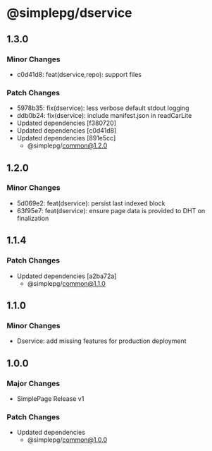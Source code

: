 # @simplepg/dservice

## 1.3.0

### Minor Changes

- c0d41d8: feat(dservice,repo): support files

### Patch Changes

- 5978b35: fix(dservice): less verbose default stdout logging
- ddb0b24: fix(dservice): include manifest.json in readCarLite
- Updated dependencies [f380720]
- Updated dependencies [c0d41d8]
- Updated dependencies [891e5cc]
  - @simplepg/common@1.2.0

## 1.2.0

### Minor Changes

- 5d069e2: feat(dservice): persist last indexed block
- 63f95e7: feat(dservice): ensure page data is provided to DHT on finalization

## 1.1.4

### Patch Changes

- Updated dependencies [a2ba72a]
  - @simplepg/common@1.1.0

## 1.1.0

### Minor Changes

- Dservice: add missing features for production deployment

## 1.0.0

### Major Changes

- SimplePage Release v1

### Patch Changes

- Updated dependencies
  - @simplepg/common@1.0.0
